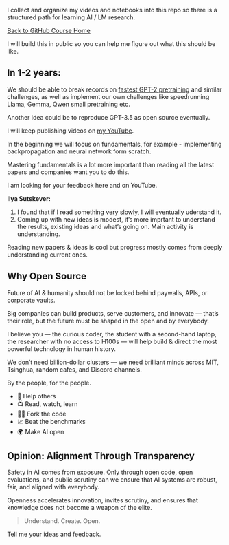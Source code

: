 I collect and organize my videos and notebooks into this repo so there is a structured path for learning AI / LM research.

[Back to GitHub Course Home](ub.com/vukrosic/ultimate-ai-research-and-engineering-course)

I will build this in public so you can help me figure out what this should be like.

## In 1-2 years:

We should be able to break records on [fastest GPT-2 pretraining](https://github.com/KellerJordan/modded-nanogpt/) and similar challenges, as well as implement our own challenges like speedrunning Llama, Gemma, Qwen small pretraining etc.

Another idea could be to reproduce GPT-3.5 as open source eventually.

I will keep publishing videos on [my YouTube](https://www.youtube.com/channel/UC7XJj9pv_11a11FUxCMz15g).

In the beginning we will focus on fundamentals, for example - implementing backpropagation and neural network form scratch.

Mastering fundamentals is a lot more important than reading all the latest papers and companies want you to do this.

I am looking for your feedback here and on YouTube.


**Ilya Sutskever:**
1. I found that if I read something very slowly, I will eventually uderstand it.
2. Coming up with new ideas is modest, it’s more imprtant to understand the results, existing ideas and what’s going on. Main activity is understanding.

Reading new papers & ideas is cool but progress mostly comes from deeply understanding current ones.


## Why Open Source

Future of AI & humanity should not be locked behind paywalls, APIs, or corporate vaults.

Big companies can build products, serve customers, and innovate — that’s their role, but the future must be shaped in the open and by everybody.

I believe you — the curious coder, the student with a second-hand laptop, the researcher with no access to H100s — will help build & direct the most powerful technology in human history.

We don’t need billion-dollar clusters — we need brilliant minds across MIT, Tsinghua, random cafes, and Discord channels.

By the people, for the people.

- 🤝 Help others
- 📺 Read, watch, learn
- 🧑‍💻 Fork the code
- 📈 Beat the benchmarks
- 🌍 Make AI open


## Opinion: Alignment Through Transparency

Safety in AI comes from exposure. Only through open code, open evaluations, and public scrutiny can we ensure that AI systems are robust, fair, and aligned with everybody.

Openness accelerates innovation, invites scrutiny, and ensures that knowledge does not become a weapon of the elite.

> Understand. Create. Open.

Tell me your ideas and feedback.